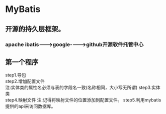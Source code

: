 # MyBatis
## 开源的持久层框架。
### apache ibatis--->google---->github开源软件托管中心
## 第一个程序
step1.导包<br/>
step2.增加配置文件<br/>
注:实体类的属性名必须与表的字段名一致(名称相同，大小写无所谓)
step3.实体类<br/>
step4.映射文件
注:记得将映射文件的位置添加到配置文件。
step5.利用mybatis提供的api来访问数据库。
